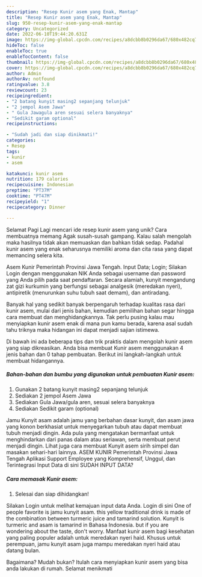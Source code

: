 ```yaml
---
description: "Resep Kunir asem yang Enak, Mantap"
title: "Resep Kunir asem yang Enak, Mantap"
slug: 950-resep-kunir-asem-yang-enak-mantap
category: Uncategorized
date: 2022-06-10T19:44:20.631Z
image: https://img-global.cpcdn.com/recipes/a8dcbb8b0296da67/680x482cq70/kunir-asem-foto-resep-utama.jpg
hideToc: false
enableToc: true
enableTocContent: false
thumbnail: https://img-global.cpcdn.com/recipes/a8dcbb8b0296da67/680x482cq70/kunir-asem-foto-resep-utama.jpg
cover: https://img-global.cpcdn.com/recipes/a8dcbb8b0296da67/680x482cq70/kunir-asem-foto-resep-utama.jpg
author: Admin
authorAv: notfound
ratingvalue: 3.8
reviewcount: 23
recipeingredient:
- "2 batang kunyit masing2 sepanjang telunjuk"
- "2 jempol Asem Jawa"
- " Gula Jawagula aren sesuai selera banyaknya"
- "Sedikit garam optional"
recipeinstructions:

- "Sudah jadi dan siap dinikmati!"
categories:
- Resep
tags:
- kunir
- asem

katakunci: kunir asem 
nutrition: 179 calories
recipecuisine: Indonesian
preptime: "PT37M"
cooktime: "PT47M"
recipeyield: "1"
recipecategory: Dinner

---
```



Selamat Pagi Lagi mencari ide resep kunir asem yang unik? Cara membuatnya memang Agak susah-susah gampang. Kalau salah mengolah maka hasilnya tidak akan memuaskan dan bahkan tidak sedap. Padahal kunir asem yang enak seharusnya memiliki aroma dan cita rasa yang dapat memancing selera kita.


Asem Kunir Pemerintah Provinsi Jawa Tengah. Input Data; Login; Silakan Login dengan menggunakan NIK Anda sebagai username dan password yang Anda pilih pada saat pendaftaran. Secara alamiah, kunyit mengandung zat gizi kurkumin yang berfungsi sebagai analgesik (meredakan nyeri), antipiretik (menurunkan suhu tubuh saat demam), dan antiradang.

Banyak hal yang sedikit banyak berpengaruh terhadap kualitas rasa dari kunir asem, mulai dari jenis bahan, kemudian pemilihan bahan segar hingga cara membuat dan menghidangkannya. Tak perlu pusing kalau mau menyiapkan kunir asem enak di mana pun kamu berada, karena asal sudah tahu triknya maka hidangan ini dapat menjadi sajian istimewa.


Di bawah ini ada beberapa tips dan trik praktis dalam mengolah kunir asem yang siap dikreasikan. Anda bisa membuat Kunir asem menggunakan 4 jenis bahan dan 0 tahap pembuatan. Berikut ini langkah-langkah untuk membuat hidangannya.

<!--inarticleads1-->

##### Bahan-bahan dan bumbu yang digunakan untuk pembuatan Kunir asem:

1. Gunakan 2 batang kunyit masing2 sepanjang telunjuk
1. Sediakan 2 jempol Asem Jawa
1. Sediakan  Gula Jawa/gula aren, sesuai selera banyaknya
1. Sediakan Sedikit garam (optional)


Jamu Kunyit asam adalah jamu yang berbahan dasar kunyit, dan asam jawa yang konon berkhasiat untuk menyegarkan tubuh atau dapat membuat tubuh menjadi dingin. Ada pula yang mengatakan bermanfaat untuk menghindarkan dari panas dalam atau seriawan, serta membuat perut menjadi dingin. Lihat juga cara membuat Kunyit asem sirih simpel dan masakan sehari-hari lainnya. ASEM KUNIR Pemerintah Provinsi Jawa Tengah Aplikasi Support Employee yang Komprehensif, Unggul, dan Terintegrasi Input Data di sini SUDAH INPUT DATA? 

<!--inarticleads2-->

##### Cara memasak Kunir asem:


1. Selesai dan siap dihidangkan!

Silakan Login untuk melihat kemajuan input data Anda. Login di sini One of people favorite is jamu kunyit asam. this yellow traditional drink is made of the combination between turmeric juice and tamarind solution. Kunyit is turmeric and asam is tamarind in Bahasa Indonesia. but if you are wondering about the taste, don&#39;t worry. Manfaat kunir asem bagi kesehatan yang paling populer adalah untuk meredakan nyeri haid. Khusus untuk perempuan, jamu kunyit asam juga mampu meredakan nyeri haid atau datang bulan. 

Bagaimana? Mudah bukan? Itulah cara menyiapkan kunir asem yang bisa anda lakukan di rumah. Selamat menikmati
